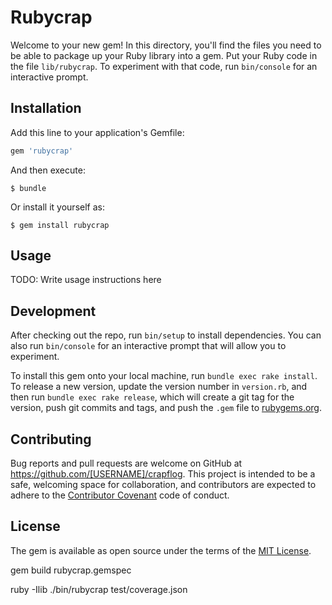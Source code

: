 # Rubycrap

Welcome to your new gem! In this directory, you'll find the files you need to be able to package up your Ruby library into a gem. Put your Ruby code in the file `lib/rubycrap`. To experiment with that code, run `bin/console` for an interactive prompt.


## Installation

Add this line to your application's Gemfile:

```ruby
gem 'rubycrap'
```

And then execute:

    $ bundle

Or install it yourself as:

    $ gem install rubycrap

## Usage

TODO: Write usage instructions here

## Development

After checking out the repo, run `bin/setup` to install dependencies. You can also run `bin/console` for an interactive prompt that will allow you to experiment.

To install this gem onto your local machine, run `bundle exec rake install`. To release a new version, update the version number in `version.rb`, and then run `bundle exec rake release`, which will create a git tag for the version, push git commits and tags, and push the `.gem` file to [rubygems.org](https://rubygems.org).

## Contributing


Bug reports and pull requests are welcome on GitHub at https://github.com/[USERNAME]/crapflog. This project is intended to be a safe, welcoming space for collaboration, and contributors are expected to adhere to the [Contributor Covenant](contributor-covenant.org) code of conduct.


## License

The gem is available as open source under the terms of the [MIT License](http://opensource.org/licenses/MIT).



gem build rubycrap.gemspec

ruby -Ilib ./bin/rubycrap test/coverage.json

